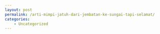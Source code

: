 ```yaml
---
layout: post
permalink: /arti-mimpi-jatuh-dari-jembatan-ke-sungai-tapi-selamat/
categories:
    - Uncategorized
---
```


